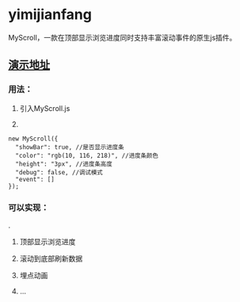# yimijianfang
MyScroll，一款在顶部显示浏览进度同时支持丰富滚动事件的原生js插件。

## [演示地址](https://yimijianfang.github.io/MyScroll/demo1.html)

### 用法：
1. 引入MyScroll.js

2.
```
new MyScroll({
  "showBar": true, //是否显示进度条
  "color": "rgb(10, 116, 218)", //进度条颜色
  "height": "3px", //进度条高度
  "debug": false, //调试模式
  "event": []
});
```

### 可以实现：
.
1. 顶部显示浏览进度

2. 滚动到底部刷新数据

3. 埋点动画

4. ...
